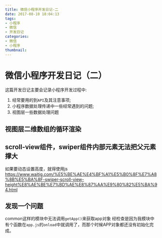 ```yaml
---
title: 微信小程序开发日记-二
date: 2017-08-10 18:04:13
tags: 
- 小程序
- 微信
- 开发日记
categories: 
- 微信
- 小程序
thumbnail:
---
```


# 微信小程序开发日记（二）
这篇开发日记主要会记录小程序开发过程中:
1. 经常要用的到`API`及其注意事项;
2. 小程序数据处理传递中一些经常遇到的问题;
3. 视图层一些数据处理问题

## 视图层二维数组的循环渲染

## scroll-view组件，swiper组件内部元素无法把父元素撑大
如果要动态设置高度，就得使用js
https://www.waitig.com/%E5%BE%AE%E4%BF%A1%E5%B0%8F%E7%A8%8B%E5%BA%8F-swiper-scroll-view-height%E8%AE%BE%E7%BD%AE%E8%87%AA%E9%80%82%E5%BA%94.html

## 发现一个问题
common这样的模块中无法调用`getApp()`来获取app对象
经检查是因为我模块中有个函数在`app.js`的`onload`中就调用了，而那个时候APP对象都还没有初始化完成。